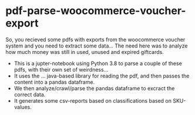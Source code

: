 # pdf-parse-woocommerce-voucher-export
So, you recieved some pdfs with exports from the woocommerce voucher system and you need to extract some data...
The need here was to analyze how much money was still in used, unused and expired giftcards.

- This is a jupter-notebook using Python 3.8 to parse a couple of these pdfs, with their own set of weirdness...
- It uses the ... java-based library for reading the pdf, and then passes the content into a pandas dataframe.
- We then analyze/crawl/parse the pandas dataframe to excract the correct data. 
- It generates some csv-reports based on classifications based on SKU-values.
